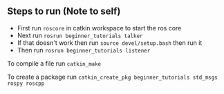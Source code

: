 ## Steps to run (Note to self)

- First run `roscore` in catkin workspace to start the ros core
- Next run `rosrun beginner_tutorials talker` 
- If that doesn't work then run `source devel/setup.bash` then run it
- Then run `rosrun beginner_tutorials listener` 



To compile a file run `catkin_make`

To create a package run `catkin_create_pkg beginner_tutorials std_msgs rospy roscpp`

